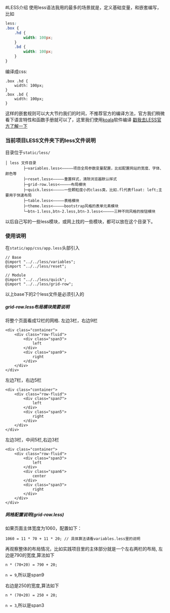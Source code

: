 #LESS介绍
使用less语法我用的最多的场景就是，定义基础变量，和嵌套编写，比如

```css
less:
.box {
    .hd {
        width: 100px;
    }
    .bd {
        width: 100px;
    }
}
```

编译成css:

```
.box .hd {
    width: 100px;
}
.box .bd {
    width: 100px;
}
```

这样的嵌套规则可以大大节约我们的时间，不推荐官方的编译方法，官方我们稍微看下语言特性和函数手册就可以了，这里我们使用[koala](http://koala-app.com/index-zh.html)软件编译
[戳我去LESS官方了解一下](http://less.bootcss.com/)

### 当前项目LESS文件夹下的less文件说明
目录位于``static/less/``

```
│ less 文件目录
        ├─variables.less<—————项目全局参数变量配置，比如配置网站的宽度、字体、颜色等
        ├─reset.less<—————重置样式，清除浏览器默认样式
        ├─grid-row.less<—————布局模块
        ├─quick.less<—————一些颗粒度小的class类，比如.fl代表float: left;主要用于快速布局
        ├─table.less<—————表格模块
        ├─theme.less<—————bootstrap风格的表单元素模块
        └─btn-1.less,btn-2.less,btn-3.less<—————三种不同风格的按钮模块
```
以后自己写的一些less模块，或网上找的一些模块，都可以放在这个目录下。
### 使用说明

在``static/app/css/app.less``头部引入

```less
// Base
@import "../../less/variables";
@import "../../less/reset";

// Module
@import "../../less/quick";
@import "../../less/grid-row";
```
以上base下的2个less文件是必须引入的

##### grid-row.less布局模块简要说明
将整个页面看成12栏的网格.
左边3栏，右边9栏

```
<div class="container">
    <div class="row-fluid">
        <div class="span3">
            left
        </div>
        <div class="span9">
            right
        </div>
    </div>
</div>
```

左边7栏，右边5栏

```
<div class="container">
    <div class="row-fluid">
        <div class="span7">
            left
        </div>
        <div class="span5">
            right
        </div>
    </div>
</div>
```

左边3栏，中间5栏,右边3栏

```
<div class="container">
    <div class="row-fluid">
        <div class="span3">
            left
        </div>
        <div class="span6">
            center
        </div>
        <div class="span3">
            right
        </div>
    </div>
</div>
```

##### 网格配置说明(grid-row.less)
如果页面主体宽度为1060，配置如下：

```
1060 = 11 * 70 + 11 * 20; // 具体算法请看variables.less里的说明
```

再观察整体的布局情况，比如实践项目里的主体部分就是一个左右两栏的布局,
左边是790的宽度,算法如下

```
n * (70+20) = 790 + 20;
```

``n = 9``,所以是span9

右边是250的宽度,算法如下

```
n * (70+20) = 250 + 20;
```

``n = 3``,所以是span3
